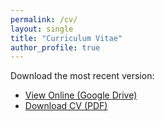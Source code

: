 ```yaml
---
permalink: /cv/
layout: single
title: "Curriculum Vitae"
author_profile: true
---
```


Download the most recent version:

- [View Online (Google Drive)](https://drive.google.com/file/d/12ZX9rrb-iJNACLPJip0xjfp9GKYYN6ZB/view?usp=sharing)  
- [Download CV (PDF)](https://drive.google.com/uc?export=download&id=12ZX9rrb-iJNACLPJip0xjfp9GKYYN6ZB)
